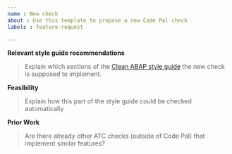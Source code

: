 ```yaml
---
name : New check
about : Use this template to propose a new Code Pal check
labels : feature-request

---
```


**Relevant style guide recommendations**
> Explain which sections of the [Clean ABAP style guide](https://github.com/SAP/styleguides/blob/main/clean-abap/CleanABAP.md) the new check is supposed to implement.

**Feasibility**
> Explain how this part of the style guide could be checked automatically

**Prior Work**
> Are there already other ATC checks (outside of Code Pal) that implement similar features? 